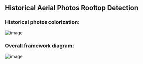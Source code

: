 ## Historical Aerial Photos Rooftop Detection
### Historical photos colorization:
![image](https://github.com/user-attachments/assets/44a27eb3-e169-49ad-a244-02d71ec5fcd5)
### Overall framework diagram:
![image](https://github.com/user-attachments/assets/5fc70a68-9e0d-48a6-af8f-df933d3c35b8)
